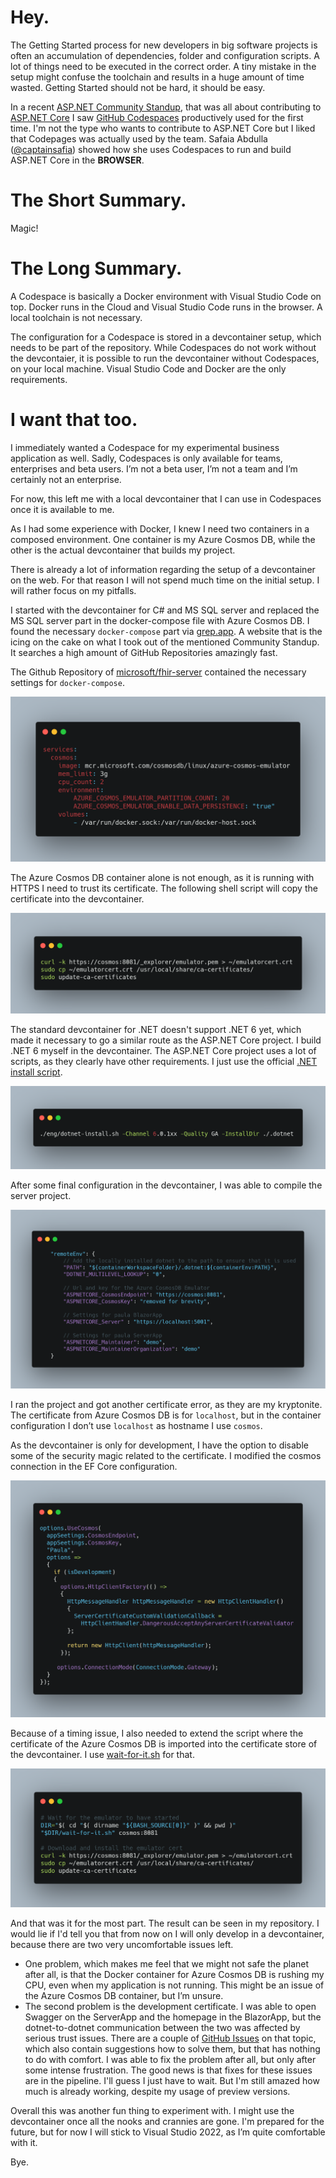 # Hey.

The Getting Started process for new developers in big software projects is often an accumulation of dependencies, folder and configuration scripts. A lot of things need to be executed in the correct order. A tiny mistake in the setup might confuse the toolchain and results in a huge amount of time wasted. Getting Started should not be hard, it should be easy.

In a recent [ASP.NET Community Standup](https://youtu.be/hVdwb41FPvU), that was all about contributing to [ASP.NET Core](https://docs.microsoft.com/de-de/aspnet/core) I saw [GitHub Codespaces](https://github.com/features/codespaces) productively used for the first time. I'm not the type who wants to contribute to ASP.NET Core but I liked that Codepages was actually used by the team. Safaia Abdulla ([@captainsafia](https://twitter.com/captainsafia)) showed how she uses Codespaces to run and build ASP.NET Core in the __BROWSER__.

# The Short Summary.

Magic!

# The Long Summary.

A Codespace is basically a Docker environment with Visual Studio Code on top. Docker runs in the Cloud and Visual Studio Code runs in the browser. A local toolchain is not necessary.

The configuration for a Codespace is stored in a devcontainer setup, which needs to be part of the repository. While Codespaces do not work without the devcontaier, it is possible to run the devcontainer without Codespaces, on your local machine. Visual Studio Code and Docker are the only requirements.

# I want that too.

I immediately wanted a Codespace for my experimental business application as well. Sadly, Codespaces is only available for teams, enterprises and beta users. I’m not a beta user, I’m not a team and I’m certainly not an enterprise.

For now, this left me with a local devcontainer that I can use in Codespaces once it is available to me.

As I had some experience with Docker, I knew I need two containers in a composed environment. One container is my Azure Cosmos DB, while the other is the actual devcontainer that builds my project.

There is already a lot of information regarding the setup of a devcontainer on the web. For that reason I will not spend much time on the initial setup. I will rather focus on my pitfalls.

I started with the devcontainer for C# and MS SQL server and replaced the MS SQL server part in the docker-compose file with Azure Cosmos DB. I found the necessary `docker-compose` part via [grep.app](grep.app). A website that is the icing on the cake on what I took out of the mentioned Community Standup. It searches a high amount of GitHub Repositories amazingly fast.

The Github Repository of [microsoft/fhir-server](https://github.com/microsoft/fhir-server) contained the necessary settings for `docker-compose`.

![Cosmos](./bucket/ec521429-3387-40cf-9e87-9a0c018983f8.png)

The Azure Cosmos DB container alone is not enough, as it is running with HTTPS I need to trust its certificate. The following shell script will copy the certificate into the devcontainer.

![Cert](./bucket/d8762fbf-de08-4471-9e3a-c510a92144d5.png)

The standard devcontainer for .NET doesn't support .NET 6 yet, which made it necessary to go a similar route as the ASP.NET Core project. I build .NET 6 myself in the devcontainer. The ASP.NET Core project uses a lot of scripts, as they clearly have other requirements. I just use the official [.NET install script](https://github.com/dotnet/install-scripts).

![DotnetInstall](./bucket/e87c3463-1794-4ee9-9fa1-82e72db853e8.png)

After some final configuration in the devcontainer, I was able to compile the server project.

![RemoteEnv](./bucket/5f96dcda-96e6-4488-8955-48401d6c874c.png)

I ran the project and got another certificate error, as they are my kryptonite. The certificate from Azure Cosmos DB is for `localhost`, but in the container configuration I don’t use `localhost` as hostname I use `cosmos`.

As the devcontainer is only for development, I have the option to disable some of the security magic related to the certificate. I modified the cosmos connection in the EF Core configuration.

![EfCore](./bucket/456b9da7-58e9-4494-8ec5-af03eace743e.png)

Because of a timing issue, I also needed to extend the script where the certificate of the Azure Cosmos DB is imported into the certificate store of the devcontainer. I use [wait-for-it.sh](https://github.com/vishnubob/wait-for-it) for that.

![Wait](./bucket/ea926f69-3579-40c6-90d0-bbda85232966.png)

And that was it for the most part. The result can be seen in my repository. I would lie if I'd tell you that from now on I will only develop in a devcontainer, because there are two very uncomfortable issues left. 
* One problem, which makes me feel that we might not safe the planet after all, is that the Docker container for Azure Cosmos DB is rushing my CPU, even when my application is not running. This might be an issue of the Azure Cosmos DB container, but I’m unsure.
* The second problem is the development certificate. I was able to open Swagger on the ServerApp and the homepage in the BlazorApp, but the dotnet-to-dotnet communication between the two was affected by serious trust issues. There are a couple of [GitHub Issues](https://github.com/dotnet/aspnetcore/issues/32842) on that topic, which also contain suggestions how to solve them, but that has nothing to do with comfort. I was able to fix the problem after all, but only after some intense frustration. The good news is that fixes for these issues are in the pipeline. I'll guess I just have to wait. But I'm still amazed how much is already working, despite my usage of preview versions.

Overall this was another fun thing to experiment with. I might use the devcontainer once all the nooks and crannies are gone. I'm prepared for the future, but for now I will stick to Visual Studio 2022, as I’m quite comfortable with it.

Bye.
